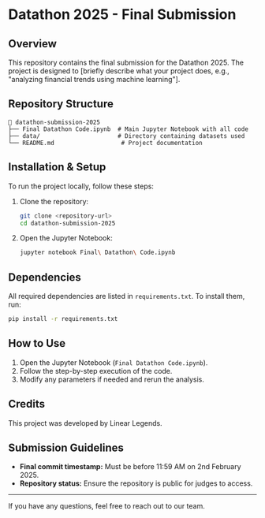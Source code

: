 # Datathon 2025 - Final Submission

## Overview
This repository contains the final submission for the Datathon 2025. The project is designed to [briefly describe what your project does, e.g., "analyzing financial trends using machine learning"].

## Repository Structure
```
📂 datathon-submission-2025
├── Final Datathon Code.ipynb  # Main Jupyter Notebook with all code
├── data/                      # Directory containing datasets used
└── README.md                   # Project documentation
```

## Installation & Setup
To run the project locally, follow these steps:

1. Clone the repository:
   ```bash
   git clone <repository-url>
   cd datathon-submission-2025
   ```
2. Open the Jupyter Notebook:
   ```bash
   jupyter notebook Final\ Datathon\ Code.ipynb
   ```

## Dependencies
All required dependencies are listed in `requirements.txt`. To install them, run:
```bash
pip install -r requirements.txt
```

## How to Use
1. Open the Jupyter Notebook (`Final Datathon Code.ipynb`).
2. Follow the step-by-step execution of the code.
3. Modify any parameters if needed and rerun the analysis.

## Credits
This project was developed by Linear Legends.


## Submission Guidelines
- **Final commit timestamp:** Must be before 11:59 AM on 2nd February 2025.
- **Repository status:** Ensure the repository is public for judges to access.

---
If you have any questions, feel free to reach out to our team.
